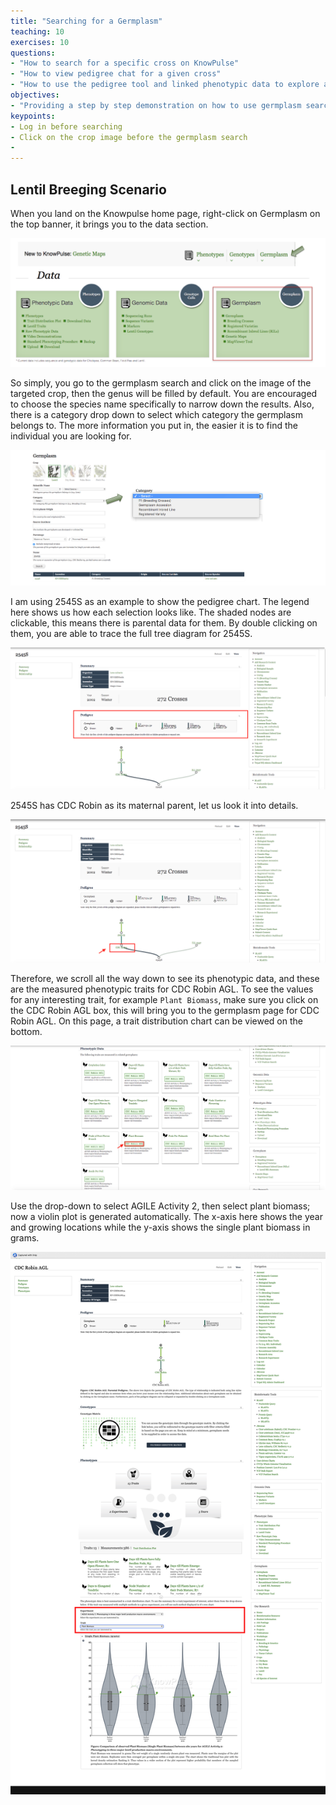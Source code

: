 ```yaml
---
title: "Searching for a Germplasm"
teaching: 10
exercises: 10
questions:
- "How to search for a specific cross on KnowPulse"
- "How to view pedigree chat for a given cross"
- "How to use the pedigree tool and linked phenotypic data to explore a specific cross in the field"
objectives:
- "Providing a step by step demonstration on how to use germplasm search on KnowPulse"
keypoints:
- Log in before searching
- Click on the crop image before the germplasm search
- 
---
```

## Lentil Breeging Scenario
When you land on the Knowpulse home page, right-click on Germplasm on the top banner, it brings you to the data section. 

![Screenshot of main code listing](../fig/Searching-for-a-germplasm-1.png)



So simply, you go to the germplasm search and click on the image of the targeted crop, then the genus will be filled by default. You are encouraged to choose the species name specifically to narrow down the results. Also, there is a category drop down to select which category the germplasm belongs to. The more information you put in, the easier it is to find the individual you are looking for.

![Screenshot of main code listing](../fig/Searching-for-a-germplasm-2.png)


I am using 2545S as an example to show the pedigree chart. The legend here shows us how each selection looks like. The shaded nodes are clickable, this means there is parental data for them. By double clicking on them, you are able to trace the full tree diagram for 2545S.

![Screenshot of main code listing](../fig/Searching-for-a-germplasm-3.png)

2545S has CDC Robin as its maternal parent, let us look it into details. 

![Screenshot of main code listing](../fig/Searching-for-a-germplasm-4.png)

Therefore, we scroll all the way down to see its phenotypic data, and these are the measured phenotypic traits for CDC Robin AGL. To see the values for any interesting trait, for example `Plant Biomass`, make sure you click on the CDC Robin AGL box, this will bring you to the germplasm page for CDC Robin AGL. On this page, a trait distribution chart can be viewed on the bottom.

![Screenshot of main code listing](../fig/Searching-for-a-germplasm-5.png)

Use the drop-down to select AGILE Activity 2, then select plant biomass; now a violin plot is generated automatically. The x-axis here shows the year and growing locations while the y-axis shows the single plant biomass in grams.

![Screenshot of main code listing](../fig/Searching-for-a-germplasm-6.png)
